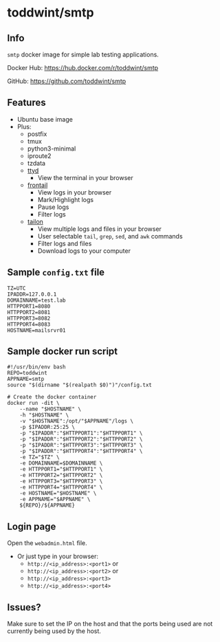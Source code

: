 # toddwint/smtp

## Info

`smtp` docker image for simple lab testing applications.

Docker Hub: <https://hub.docker.com/r/toddwint/smtp>

GitHub: <https://github.com/toddwint/smtp>


## Features

- Ubuntu base image
- Plus:
  - postfix
  - tmux
  - python3-minimal
  - iproute2
  - tzdata
  - [ttyd](https://github.com/tsl0922/ttyd)
    - View the terminal in your browser
  - [frontail](https://github.com/mthenw/frontail)
    - View logs in your browser
    - Mark/Highlight logs
    - Pause logs
    - Filter logs
  - [tailon](https://github.com/gvalkov/tailon)
    - View multiple logs and files in your browser
    - User selectable `tail`, `grep`, `sed`, and `awk` commands
    - Filter logs and files
    - Download logs to your computer


## Sample `config.txt` file

```
TZ=UTC
IPADDR=127.0.0.1
DOMAINNAME=test.lab
HTTPPORT1=8080
HTTPPORT2=8081
HTTPPORT3=8082
HTTPPORT4=8083
HOSTNAME=mailsrvr01
```


## Sample docker run script

```
#!/usr/bin/env bash
REPO=toddwint
APPNAME=smtp
source "$(dirname "$(realpath $0)")"/config.txt

# Create the docker container
docker run -dit \
    --name "$HOSTNAME" \
    -h "$HOSTNAME" \
    -v "$HOSTNAME":/opt/"$APPNAME"/logs \
    -p $IPADDR:25:25 \
    -p "$IPADDR":"$HTTPPORT1":"$HTTPPORT1" \
    -p "$IPADDR":"$HTTPPORT2":"$HTTPPORT2" \
    -p "$IPADDR":"$HTTPPORT3":"$HTTPPORT3" \
    -p "$IPADDR":"$HTTPPORT4":"$HTTPPORT4" \
    -e TZ="$TZ" \
    -e DOMAINNAME=$DOMAINNAME \
    -e HTTPPORT1="$HTTPPORT1" \
    -e HTTPPORT2="$HTTPPORT2" \
    -e HTTPPORT3="$HTTPPORT3" \
    -e HTTPPORT4="$HTTPPORT4" \
    -e HOSTNAME="$HOSTNAME" \
    -e APPNAME="$APPNAME" \
    ${REPO}/${APPNAME}
```


## Login page

Open the `webadmin.html` file.

- Or just type in your browser: 
  - `http://<ip_address>:<port1>` or
  - `http://<ip_address>:<port2>` or
  - `http://<ip_address>:<port3>`
  - `http://<ip_address>:<port4>`


## Issues?

Make sure to set the IP on the host and that the ports being used are not currently being used by the host.
